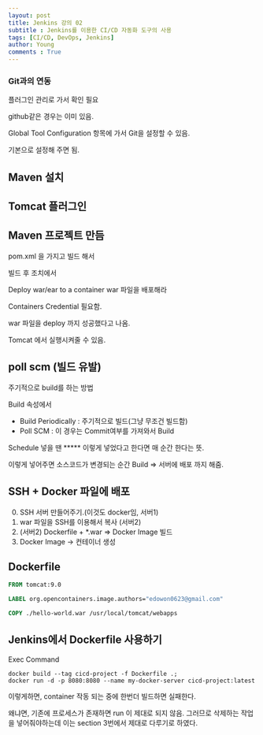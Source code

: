 ```yaml
---
layout: post
title: Jenkins 강의 02
subtitle : Jenkins를 이용한 CI/CD 자동화 도구의 사용
tags: [CI/CD, DevOps, Jenkins]
author: Young
comments : True
---
```


### Git과의 연동

플러그인 관리로 가서 확인 필요

github같은 경우는 이미 있음.

Global Tool Configuration 항목에 가서 
Git을 설정할 수 있음.

기본으로 설정해 주면 됨.

## Maven 설치


## Tomcat 플러그인 

## Maven 프로젝트 만듬

pom.xml 을 가지고 빌드 해서

빌드 후 조치에서 

Deploy war/ear to a container
war 파일을 배포해라 

Containers
Credential 필요함. 

war 파일을 deploy 까지 성공했다고 나옴.

Tomcat 에서 실행시켜줄 수 있음.

## poll scm (빌드 유발)

주기적으로 build를 하는 방법

Build 속성에서
- Build Periodically : 주기적으로 빌드(그냥 무조건 빌드함)
- Poll SCM : 이 경우는 Commit여부를 가져와서 Build

Schedule 넣을 땐
***** 이렇게 넣었다고 한다면
매 순간 한다는 뜻.

이렇게 넣어주면
소스코드가 변경되는 순간 Build => 서버에 배포 까지 해줌.

## SSH + Docker 파일에 배포

0. SSH 서버 만들어주기.(이것도 docker임, 서버1)
1. war 파일을 SSH를 이용해서 복사 (서버2)
2. (서버2) Dockerfile + *.war => Docker Image 빌드
3. Docker Image -> 컨테이너 생성

## Dockerfile
```dockerfile
FROM tomcat:9.0

LABEL org.opencontainers.image.authors="edowon0623@gmail.com"

COPY ./hello-world.war /usr/local/tomcat/webapps
```

## Jenkins에서 Dockerfile 사용하기

Exec Command
```shell
docker build --tag cicd-project -f Dockerfile .;
docker run -d -p 8080:8080 --name my-docker-server cicd-project:latest
```

이렇게하면,
container 작동 되는 중에 한번더 빌드하면 실패한다.

왜냐면, 기존에 프로세스가 존재하면 run 이 제대로 되지 않음.
그러므로 삭제하는 작업을 넣어줘야하는데
이는 section 3번에서 제대로 다루기로 하였다.

